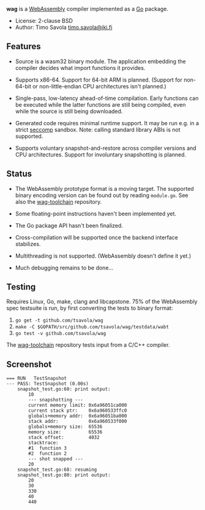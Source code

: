 **wag** is a [WebAssembly](http://webassembly.org) compiler implemented as a
[Go](https://golang.org) package.

- License: 2-clause BSD
- Author: Timo Savola <timo.savola@iki.fi>


Features
--------

- Source is a wasm32 binary module.  The application embedding the compiler
  decides what import functions it provides.

- Supports x86-64.  Support for 64-bit ARM is planned.  (Support for non-64-bit
  or non-little-endian CPU architectures isn't planned.)

- Single-pass, low-latency ahead-of-time compilation.  Early functions can be
  executed while the latter functions are still being compiled, even while the
  source is still being downloaded.

- Generated code requires minimal runtime support.  It may be run e.g. in a
  strict [seccomp](https://en.wikipedia.org/wiki/Seccomp) sandbox.
  Note: calling standard library ABIs is not supported.

- Supports voluntary snapshot-and-restore across compiler versions and CPU
  architectures.  Support for involuntary snapshotting is planned.


Status
------

- The WebAssembly prototype format is a moving target.  The supported binary
  encoding version can be found out by reading `module.go`.  See also the
  [wag-toolchain](https://github.com/tsavola/wag-toolchain) repository.

- Some floating-point instructions haven't been implemented yet.

- The Go package API hasn't been finalized.

- Cross-compilation will be supported once the backend interface stabilizes.

- Multithreading is not supported.  (WebAssembly doesn't define it yet.)

- Much debugging remains to be done...


Testing
-------

Requires Linux, Go, make, clang and libcapstone.  75% of the WebAssembly spec
testsuite is run, by first converting the tests to binary format:

1. `go get -t github.com/tsavola/wag`
2. `make -C $GOPATH/src/github.com/tsavola/wag/testdata/wabt`
3. `go test -v github.com/tsavola/wag`

The [wag-toolchain](https://github.com/tsavola/wag-toolchain) repository tests
input from a C/C++ compiler.


Screenshot
----------

```
=== RUN   TestSnapshot
--- PASS: TestSnapshot (0.00s)
	snapshot_test.go:60: print output:
		10
		--- snapshotting ---
		current memory limit: 0x6a96051ca000
		current stack ptr:    0x6a960533ffc0
		globals+memory addr:  0x6a96051ba000
		stack addr:           0x6a960533f000
		globals+memory size:  65536
		memory size:          65536
		stack offset:         4032
		stacktrace:
		#1  function 3
		#2  function 2
		--- shot snapped ---
		20
	snapshot_test.go:68: resuming
	snapshot_test.go:80: print output:
		20
		30
		330
		40
		440
```
